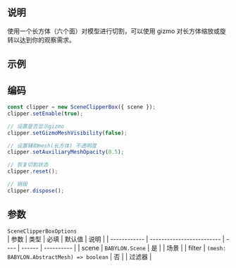 ## 说明

使用一个长方体（六个面）对模型进行切割，可以使用 gizmo 对长方体缩放或旋转以达到你的观察需求。

## 示例

<ClipperBox></ClipperBox>

## 编码

```ts
const clipper = new SceneClipperBox({ scene });
clipper.setEnable(true);

// 设置是否显示gizmo
clipper.setGizmoMeshVisibility(false);

// 设置辅助mesh(长方体) 不透明度
clipper.setAuxiliaryMeshOpacity(0.5);

// 恢复切割状态
clipper.reset();

// 销毁
clipper.dispose();
```

## 参数

`SceneClipperBoxOptions`  
| 参数 | 类型 | 必填 | 默认值 | 说明 |
| ------------ | ------------------------- | ---- | ------ | ---------- |
| scene | `BABYLON.Scene` | 是 | | 场景 |
| filter | `(mesh: BABYLON.AbstractMesh) => boolean` | 否 | | 过滤器 |

<script setup>
import ClipperBox from '../../../components/features/clipper/ClipperBox.vue';
</script>
